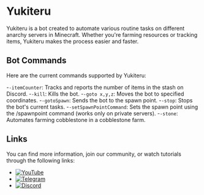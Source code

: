 # Yukiteru

Yukiteru is a bot created to automate various routine tasks on different anarchy servers in Minecraft. Whether you're farming resources or tracking items, Yukiteru makes the process easier and faster.

## Bot Commands

Here are the current commands supported by Yukiteru:

-`-itemCounter`: Tracks and reports the number of items in the stash on Discord.
-`-kill`: Kills the bot.
-`-goto x,y,z`: Moves the bot to specified coordinates.
-`-gotoSpawn`: Sends the bot to the spawn point.
-`-stop`: Stops the bot's current tasks.
-`-setSpawnPointCommand`: Sets the spawn point using the /spawnpoint command (works only on private servers).
-`-stone`: Automates farming cobblestone in a cobblestone farm.

## Links

You can find more information, join our community, or watch tutorials through the following links:

- [![YouTube](https://img.shields.io/badge/YouTube-Channel-red)]([https://www.youtube.com](https://www.youtube.com/@FlyingLexmi))
- [![Telegram](https://img.shields.io/badge/Telegram-Chat-blue)]([https://telegram.org](https://t.me/+t7J6-ZmIc7g2NWFk))
- [![Discord](https://img.shields.io/badge/Discord-Join-blueviolet)](https://discord.com)

